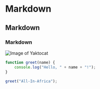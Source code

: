 # Markdown 
## Markdown 
### Markdown

![Image of Yaktocat](https://octodex.github.com/images/yaktocat.png)

```javascript
function greet(name) {
    console.log("Hello, " + name + "!");
}

greet("All-In-Africa");
